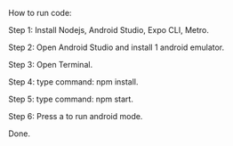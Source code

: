 How to run code:

Step 1: Install Nodejs, Android Studio, Expo CLI, Metro.


Step 2: Open Android Studio and install 1 android emulator.


Step 3: Open Terminal.


Step 4: type command: npm install.


Step 5: type command: npm start.


Step 6: Press a to run android mode.


Done.
